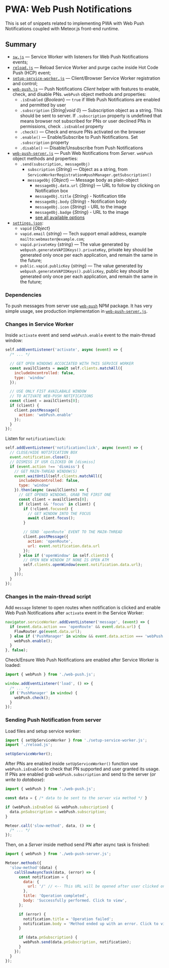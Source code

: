 # PWA: Web Push Notifications

This is set of snippets related to implementing PWA with Web Push Notifications coupled with Meteor.js front-end runtime.

## Summary

- [`sw.js`](https://github.com/veliovgroup/meteor-snippets/blob/main/pwa-push-notifications/sw-v2.js) — Service Worker with listeners for Web Push Notifications events;
- [`reload.js`](https://github.com/veliovgroup/meteor-snippets/blob/main/pwa-push-notifications/reload.js) — Reload Service Worker and purge cache inside Hot Code Push (HCP) event;
- [`setup-service-worker.js`](https://github.com/veliovgroup/meteor-snippets/blob/main/pwa-push-notifications/setup-service-worker.js) — Client/Browser Service Worker registration and control;
- [`web-push.js`](https://github.com/veliovgroup/meteor-snippets/blob/main/pwa-push-notifications/web-push.js) — Push Notifications *Client* helper with features to enable, check, and disable PNs. `webPush` object methods and properties:
  - `.isEnabled` {*Boolean*} — `true` if Web Push Notifications are enabled and permitted by user
  - `.subscription` {*String*|*void 0*} — Subscription object as a string. This should be sent to server. If `.subscription` property is undefined that means browser not subscribed for PNs or user declined PNs in permissions, check `.isEnabled` property
  - `.check()` — Check and ensure PNs activated on the browser
  - `.enable()` — Enable/Subscribe to Push Notifications. Set `.subscription` property
  - `.disable()` — Disable/Unsubscribe from Push Notifications
- [`web-push-server.js`](https://github.com/veliovgroup/meteor-snippets/blob/main/pwa-push-notifications/web-push-server.js) — Push Web Notifications from *Server*. `webPush` object methods and properties:
  - `.send(subscription, messageObj)`
    - `subscription` {*String*} — Object as a string, from `ServiceWorkerRegistration#pushManager.getSubscription()`
    - `messageObj` {*Object*} — Message body as plain-object
      - `messageObj.data.url` {*String*} — URL to follow by clicking on Notification box
      - `messageObj.title` {*String*} - Notification title
      - `messageObj.body` {*String*} - Notification body
      - `messageObj.icon` {*String*} - URL to the image
      - `messageObj.badge` {*String*} - URL to the image
      - [see all available options](https://github.com/veliovgroup/meteor-snippets/blob/main/pwa-push-notifications/web-push-server.js#L15)
- [`settings.json`](https://github.com/veliovgroup/meteor-snippets/blob/main/pwa-push-notifications/settings.json):
  - `vapid` {*Object*}
  - `vapid.email` {*string*} — Tech support email address, example `mailto:webmaster@example.com`;
  - `vapid.privateKey` {*string*} — The value generated by `webpush.generateVAPIDKeys().privateKey`, private key should be generated only once per each application, and remain the same in the future;
  - `public.vapid.publicKey` {*string*} — The value generated by `webpush.generateVAPIDKeys().publicKey`, public key should be generated only once per each application, and remain the same in the future;

### Dependencies

To push messages from server use [`web-push`](npmjs.com/package/web-push) NPM package. It has very simple usage, see production implementation in [`web-push-server.js`](https://github.com/veliovgroup/meteor-snippets/blob/main/pwa-push-notifications/web-push-server.js).

### Changes in Service Worker

Inside `activate` event and send `webPush.enable` event to the main-thread window:

```js
self.addEventListener('activate', async (event) => {
  /* ... */

  // GET OPEN WINDOWS ACCOCIATED WITH THIS SERVICE WORKER
  const availClients = await self.clients.matchAll({
    includeUncontrolled: false,
    type: 'window'
  });

  // USE ONLY FIST AVAILABALE WINDOW
  // TO ACTIVATE WEB-PUSH NOTIFICATIONS
  const client = availClients[0];
  if (client) {
    client.postMessage({
      action: 'webPush.enable'
    });
  }
});
```

Listen for `notificationclick`:

```js
self.addEventListener('notificationclick', async (event) => {
  // CLOSE/HIDE NOTIFICATION BOX
  event.notification.close();
  // DISMISS IF USR CLICKED ON [dismiss]
  if (event.action !== 'dismiss') {
    // GET MAIN-THREAD WINDOW(S)
    event.waitUntil(self.clients.matchAll({
      includeUncontrolled: false,
      type: 'window'
    }).then(async (availClients) => {
      // GET OPENED WINDOWS, GRAB THE FIRST ONE
      const client = availClients[0];
      if (client && 'focus' in client) {
        if (!client.focused) {
          // GET WINDOW INTO THE FOCUS
          await client.focus();
        }

        // SEND `openRoute` EVENT TO THE MAIN-THREAD
        client.postMessage({
          action: 'openRoute',
          url: event.notification.data.url
        });
      } else if ('openWindow' in self.clients) {
        // OPEN NEW WINDOW IF NONE IS OPEN ATM
        self.clients.openWindow(event.notification.data.url);
      }
    }));
  }
});
```

### Changes in the main-thread script

Add `message` listener to open routes when notification is clicked and enable Web Push Notifications after `activate` event in the Service Worker:

```js
navigator.serviceWorker.addEventListener('message', (event) => {
  if (event.data.action === 'openRoute' && event.data.url) {
    FlowRouter.go(event.data.url);
  } else if ('PushManager' in window && event.data.action === 'webPush.enable') {
    webPush.enable();
  }
}, false);
```

Check/Ensure Web Push Notifications are enabled after Service Worker is loaded:

```js
import { webPush } from './web-push.js';

window.addEventListener('load', () => {
  /* ... */
  if ('PushManager' in window) {
    webPush.check();
  }
});
```

### Sending Push Notification from server

Load files and setup service worker:

```js
import { setUpServiceWorker } from './setup-service-worker.js';
import './reload.js';

setUpServiceWorker();
```

After PNs are enabled inside `setUpServiceWorker()` function use `webPush.isEnabled` to check that PN supported and user granted its usage. If PNs are enabled grab `webPush.subscription` and send to the server (*or write to database*):

```js
import { webPush } from './web-push.js';

const data = { /* data to be sent to the server via method */ }

if (webPush.isEnabled && webPush.subscription) {
  data.pnSubscription = webPush.subscription;
}

Meteor.call('slow-method', data, () => {
  /* ... */
});
```

Then, on a *Server* inside method send PN after async task is finished:

```js
import { webPush } from './web-push-server.js';

Meteor.methods({
  'slow-method'(data) {
    callSlowAsyncTask(data, (error) => {
      const notification = {
        data: {
          url: '/' // <-- This URL will be opened after user clicked on Notification
        },
        title: 'Operation completed',
        body: 'Successfully performed. Click to view',
      };

      if (error) {
        notification.title = 'Operation failed';
        notification.body = 'Method ended up with an error. Click to view';
      }

      if (data.pnSubscription) {
        webPush.send(data.pnSubscription, notification);
      }
    });
  }
});
```
